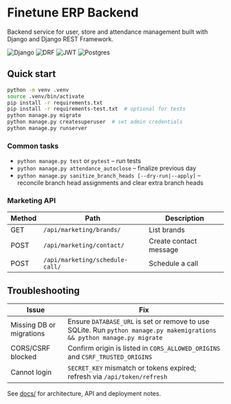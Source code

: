 # Finetune ERP Backend

Backend service for user, store and attendance management built with Django and Django REST Framework.

![Django](https://img.shields.io/badge/Django-5.2-green)
![DRF](https://img.shields.io/badge/DRF-3.16-red)
![JWT](https://img.shields.io/badge/JWT-simplejwt-blue)
![Postgres](https://img.shields.io/badge/PostgreSQL-16-blue)

## Quick start
```bash
python -m venv .venv
source .venv/bin/activate
pip install -r requirements.txt
pip install -r requirements-test.txt  # optional for tests
python manage.py migrate
python manage.py createsuperuser  # set admin credentials
python manage.py runserver
```

### Common tasks
- `python manage.py test` or `pytest` – run tests
- `python manage.py attendance_autoclose` – finalize previous day
- `python manage.py sanitize_branch_heads [--dry-run|--apply]` – reconcile branch head assignments and clear extra branch heads

### Marketing API
| Method | Path | Description |
|-------|------|-------------|
| GET | `/api/marketing/brands/` | List brands |
| POST | `/api/marketing/contact/` | Create contact message |
| POST | `/api/marketing/schedule-call/` | Schedule a call |

## Troubleshooting
| Issue | Fix |
|------|-----|
| Missing DB or migrations | Ensure `DATABASE_URL` is set or remove to use SQLite. Run `python manage.py makemigrations && python manage.py migrate` |
| CORS/CSRF blocked | Confirm origin is listed in `CORS_ALLOWED_ORIGINS` and `CSRF_TRUSTED_ORIGINS` |
| Cannot login | `SECRET_KEY` mismatch or tokens expired; refresh via `/api/token/refresh` |

See [docs/](docs) for architecture, API and deployment notes.
